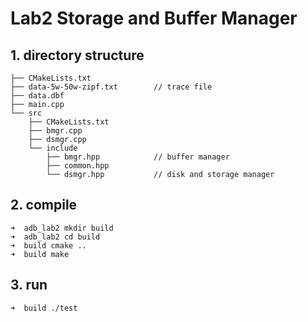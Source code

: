 # Lab2 Storage and Buffer Manager

## 1. directory structure

```shell
├── CMakeLists.txt
├── data-5w-50w-zipf.txt        // trace file
├── data.dbf
├── main.cpp
└── src
    ├── CMakeLists.txt
    ├── bmgr.cpp
    ├── dsmgr.cpp
    └── include
        ├── bmgr.hpp            // buffer manager
        ├── common.hpp
        └── dsmgr.hpp           // disk and storage manager
```

## 2. compile

```shell
➜  adb_lab2 mkdir build
➜  adb_lab2 cd build
➜  build cmake ..
➜  build make
```

## 3. run

```shell
➜  build ./test
```
